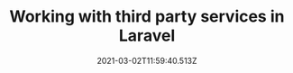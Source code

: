 ---
title: Working with third party services in Laravel
date: 2021-03-02T11:59:40.513Z
description: >-
    There are many different ways to work with 3rd party Services - find their official SDK, write manual http requests in place, build your own API integration. Today we are going to go through building our own integration, directly in our Laravel Application.
link: https://www.youtube.com/embed/dGWoYZg7VWU
event: PHP Dublin
---
